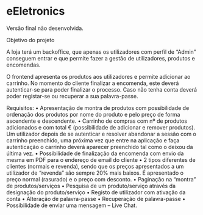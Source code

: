 # eEletronics
Versão final não desenvolvida.


Objetivo do projeto

A loja terá um backoffice, que apenas os utilizadores com perfil de “Admin” conseguem entrar e que permite fazer a gestão de utilizadores, produtos e encomendas.

O frontend apresenta os produtos aos utilizadores e permite adicionar ao carrinho. No momento do cliente finalizar a encomenda, este deverá autenticar-se para poder finalizar o processo. Caso não tenha conta deverá poder registar-se ou recuperar a sua palavra-passe.

Requisitos:
• Apresentação de montra de produtos com possibilidade de ordenação dos produtos por nome do produto e pelo preço de forma ascendente e descendente.
• Carrinho de compras com nº de produtos adicionados e com total € (possibilidade de adicionar e remover produtos). Um utilizador depois de se autenticar e resolver abandonar a sessão com o carrinho preenchido, uma próxima vez que entre na aplicação e faça autenticação o carrinho deverá aparecer preenchido tal como o deixou da última vez.
• Possibilidade de finalização da encomenda com envio da mesma em PDF para o endereço de email do cliente
• 2 tipos diferentes de clientes (normais e revenda), sendo que os preços apresentados a um utilizador de “revenda” são sempre 20% mais baixos. É apresentado o preço normal (rasurado) e o preço com desconto.
• Paginação na “montra” de produtos/serviços
• Pesquisa de um produto/serviço através da designação do produto/serviço
• Registo de utilizador com ativação da conta
• Alteração de palavra-passe
• Recuperação de palavra-passe
• Possibilidade de enviar uma mensagem – Live Chat.
